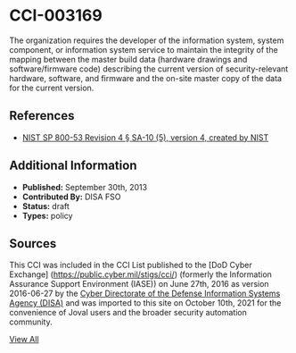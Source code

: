 # CCI-003169

The organization requires the developer of the information system, system component, or information system service to maintain the integrity of the mapping between the master build data (hardware drawings and software/firmware code) describing the current version of security-relevant hardware, software, and firmware and the on-site master copy of the data for the current version.

## References ##

* [NIST SP 800-53 Revision 4 § SA-10 (5), version 4, created by NIST](http://csrc.nist.gov/publications/PubsSPs.html)


## Additional Information ##

* **Published:** September 30th, 2013
* **Contributed By:** DISA FSO
* **Status:** draft
* **Types:** policy

## Sources ##

This CCI was included in the CCI List published to the [DoD Cyber Exchange]
(https://public.cyber.mil/stigs/cci/) (formerly the Information Assurance Support Environment
(IASE)) on June 27th, 2016 as version 2016-06-27 by the [Cyber Directorate of the Defense 
Information Systems Agency (DISA)](https://public.cyber.mil/about-cyber/) and was imported to 
this site on October 10th, 2021 for the convenience of Joval users and the broader security automation community.

[View All](../README.md)
